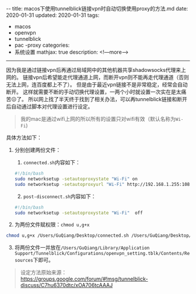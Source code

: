 --
title: macos下使用tunnelblick链接vpn时自动切换使用proxy的方法.md
date: 2020-01-31
updated: 2020-01-31
tags:
 - macos
 - openvpn
 - tunnelblick
 - pac
 -proxy
categories:
 - 系统设置
mathjax: true
description: <!—more—->
---

因为我是通过链接vpn后再通过局域网中的其他机器共享shadowsocks代理来上网的。
链接vpn后希望能走代理通道上网，而断开vpn则不能再走代理通道（否则无法上网，连百度都上不了）。
但是由于最近vpn链接不是非常稳定，经常会自动断开。
这样就需要不断的手动切换代理设置，一两个小时就设置一次实在是太痛苦😖了。
所以网上找了半天终于找到了相关办法，可以再tunnelblick链接和断开后自动通过脚本对代理设置进行设定。

> 我的mac是通过wifi上网的所以所有的设置只对wifi有效（默认名称为`Wi-Fi`)

具体方法如下：

1. 分别创建两份文件：

    1. `connected.sh`内容如下：
    ```bash
    #!/bin/bash
    sudo networksetup -setautoproxystate "Wi-Fi" on
    sudo networksetup -setautoproxyurl "Wi-Fi" http://192.168.1.255:1080/pac on
    ```
  
    2. `post-disconnect.sh`内容如下：
    ```bash
    #!/bin/bash
    sudo networksetup -setautoproxystate "Wi-Fi"  off
    ```
  
2. 为两份文件赋权限：`chmod u,g+x`
  ```bash
  chmod u,g+x /Users/GuQiang/Desktop/connected.sh /Users/GuQiang/Desktop/post-disconnect.sh
  ```
3. 将两份文件一并放在`/Users/GuQiang/Library/Application Support/Tunnelblick/Configurations/openvpn_setting.tblk/Contents/Resources`下即可。

> 设定方法原始来源：https://groups.google.com/forum/#!msg/tunnelblick-discuss/C7hu6370dtc/xOA706tcAAAJ

